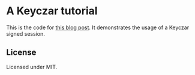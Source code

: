 # A Keyczar tutorial

This is the code for [this blog post](http://blog.mkammerer.de/a-keyczar-tutorial/). It demonstrates the usage of a Keyczar signed session.

## License
Licensed under MIT.
